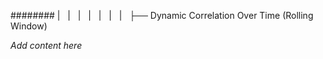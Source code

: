 ######## |   |   |   |   |   |   |   ├── Dynamic Correlation Over Time (Rolling Window)

*Add content here*